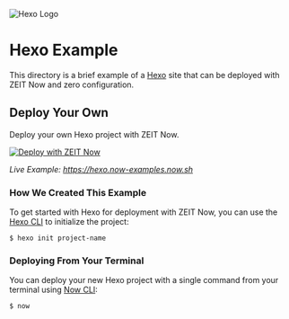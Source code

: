 ![Hexo Logo](../.github/images/hexo.svg)

# Hexo Example

This directory is a brief example of a [Hexo](https://hexo.io/) site that can be deployed with ZEIT Now and zero configuration.

## Deploy Your Own

Deploy your own Hexo project with ZEIT Now.

[![Deploy with ZEIT Now](https://zeit.co/button)](https://zeit.co/new/project?template=https://github.com/zeit/now-examples/tree/master/hexo)

_Live Example: https://hexo.now-examples.now.sh_

### How We Created This Example

To get started with Hexo for deployment with ZEIT Now, you can use the [Hexo CLI](https://hexo.io/docs/index.html#Installation) to initialize the project:

```shell
$ hexo init project-name
```

### Deploying From Your Terminal

You can deploy your new Hexo project with a single command from your terminal using [Now CLI](https://zeit.co/download):

```shell
$ now
```
